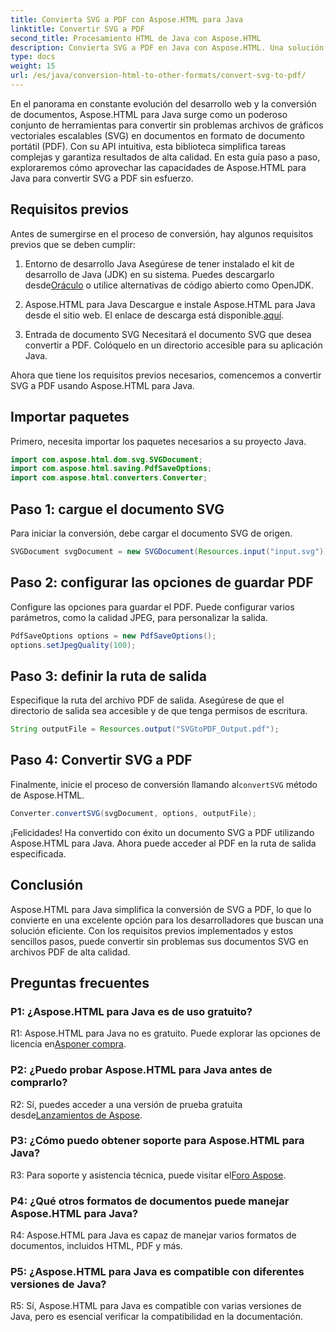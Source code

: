 ```yaml
---
title: Convierta SVG a PDF con Aspose.HTML para Java
linktitle: Convertir SVG a PDF
second_title: Procesamiento HTML de Java con Aspose.HTML
description: Convierta SVG a PDF en Java con Aspose.HTML. Una solución perfecta para la conversión de documentos de alta calidad.
type: docs
weight: 15
url: /es/java/conversion-html-to-other-formats/convert-svg-to-pdf/
---
```


En el panorama en constante evolución del desarrollo web y la conversión de documentos, Aspose.HTML para Java surge como un poderoso conjunto de herramientas para convertir sin problemas archivos de gráficos vectoriales escalables (SVG) en documentos en formato de documento portátil (PDF). Con su API intuitiva, esta biblioteca simplifica tareas complejas y garantiza resultados de alta calidad. En esta guía paso a paso, exploraremos cómo aprovechar las capacidades de Aspose.HTML para Java para convertir SVG a PDF sin esfuerzo.

## Requisitos previos

Antes de sumergirse en el proceso de conversión, hay algunos requisitos previos que se deben cumplir:

1. Entorno de desarrollo Java
 Asegúrese de tener instalado el kit de desarrollo de Java (JDK) en su sistema. Puedes descargarlo desde[Oráculo](https://www.oracle.com/java/technologies/javase-downloads.html) o utilice alternativas de código abierto como OpenJDK.

2. Aspose.HTML para Java
 Descargue e instale Aspose.HTML para Java desde el sitio web. El enlace de descarga está disponible.[aquí](https://releases.aspose.com/html/java/).

3. Entrada de documento SVG
Necesitará el documento SVG que desea convertir a PDF. Colóquelo en un directorio accesible para su aplicación Java.

Ahora que tiene los requisitos previos necesarios, comencemos a convertir SVG a PDF usando Aspose.HTML para Java.

## Importar paquetes

Primero, necesita importar los paquetes necesarios a su proyecto Java.

```java
import com.aspose.html.dom.svg.SVGDocument;
import com.aspose.html.saving.PdfSaveOptions;
import com.aspose.html.converters.Converter;
```

## Paso 1: cargue el documento SVG

Para iniciar la conversión, debe cargar el documento SVG de origen.

```java
SVGDocument svgDocument = new SVGDocument(Resources.input("input.svg"));
```

## Paso 2: configurar las opciones de guardar PDF

Configure las opciones para guardar el PDF. Puede configurar varios parámetros, como la calidad JPEG, para personalizar la salida.

```java
PdfSaveOptions options = new PdfSaveOptions();
options.setJpegQuality(100);
```

## Paso 3: definir la ruta de salida

Especifique la ruta del archivo PDF de salida. Asegúrese de que el directorio de salida sea accesible y de que tenga permisos de escritura.

```java
String outputFile = Resources.output("SVGtoPDF_Output.pdf");
```

## Paso 4: Convertir SVG a PDF

 Finalmente, inicie el proceso de conversión llamando al`convertSVG` método de Aspose.HTML.

```java
Converter.convertSVG(svgDocument, options, outputFile);
```

¡Felicidades! Ha convertido con éxito un documento SVG a PDF utilizando Aspose.HTML para Java. Ahora puede acceder al PDF en la ruta de salida especificada.

## Conclusión

Aspose.HTML para Java simplifica la conversión de SVG a PDF, lo que lo convierte en una excelente opción para los desarrolladores que buscan una solución eficiente. Con los requisitos previos implementados y estos sencillos pasos, puede convertir sin problemas sus documentos SVG en archivos PDF de alta calidad.

## Preguntas frecuentes

### P1: ¿Aspose.HTML para Java es de uso gratuito?

 R1: Aspose.HTML para Java no es gratuito. Puede explorar las opciones de licencia en[Asponer compra](https://purchase.aspose.com/buy).

### P2: ¿Puedo probar Aspose.HTML para Java antes de comprarlo?

 R2: Sí, puedes acceder a una versión de prueba gratuita desde[Lanzamientos de Aspose](https://releases.aspose.com/html/java).

### P3: ¿Cómo puedo obtener soporte para Aspose.HTML para Java?

 R3: Para soporte y asistencia técnica, puede visitar el[Foro Aspose](https://forum.aspose.com/).

### P4: ¿Qué otros formatos de documentos puede manejar Aspose.HTML para Java?

R4: Aspose.HTML para Java es capaz de manejar varios formatos de documentos, incluidos HTML, PDF y más.

### P5: ¿Aspose.HTML para Java es compatible con diferentes versiones de Java?

R5: Sí, Aspose.HTML para Java es compatible con varias versiones de Java, pero es esencial verificar la compatibilidad en la documentación.